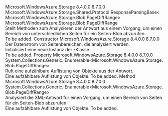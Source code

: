 <Type Name="GetPageDiffRangesResponse" FullName="Microsoft.WindowsAzure.Storage.Blob.Protocol.GetPageDiffRangesResponse">
  <TypeSignature Language="C#" Value="public sealed class GetPageDiffRangesResponse : Microsoft.WindowsAzure.Storage.Shared.Protocol.ResponseParsingBase&lt;Microsoft.WindowsAzure.Storage.Blob.PageDiffRange&gt;" />
  <TypeSignature Language="ILAsm" Value=".class public auto ansi sealed beforefieldinit GetPageDiffRangesResponse extends Microsoft.WindowsAzure.Storage.Shared.Protocol.ResponseParsingBase`1&lt;class Microsoft.WindowsAzure.Storage.Blob.PageDiffRange&gt;" />
  <TypeSignature Language="DocId" Value="T:Microsoft.WindowsAzure.Storage.Blob.Protocol.GetPageDiffRangesResponse" />
  <TypeSignature Language="VB.NET" Value="Public NotInheritable Class GetPageDiffRangesResponse&#xA;Inherits ResponseParsingBase(Of PageDiffRange)" />
  <TypeSignature Language="F#" Value="type GetPageDiffRangesResponse = class&#xA;    inherit ResponseParsingBase&lt;PageDiffRange&gt;" />
  <AssemblyInfo>
    <AssemblyName>Microsoft.WindowsAzure.Storage</AssemblyName>
    <AssemblyVersion>8.4.0.0</AssemblyVersion>
    <AssemblyVersion>8.7.0.0</AssemblyVersion>
  </AssemblyInfo>
  <Base>
    <BaseTypeName>Microsoft.WindowsAzure.Storage.Shared.Protocol.ResponseParsingBase&lt;Microsoft.WindowsAzure.Storage.Blob.PageDiffRange&gt;</BaseTypeName>
    <BaseTypeArguments>
      <BaseTypeArgument TypeParamName="T">Microsoft.WindowsAzure.Storage.Blob.PageDiffRange</BaseTypeArgument>
    </BaseTypeArguments>
  </Base>
  <Interfaces />
  <Docs>
    <summary>
            Stellt Methoden zum Analysieren der Antwort aus einem Vorgang, um einen Bereich von unterschiedlichen Seiten für ein Seiten-Blob abzurufen.
            </summary>
    <remarks>To be added.</remarks>
  </Docs>
  <Members>
    <Member MemberName=".ctor">
      <MemberSignature Language="C#" Value="public GetPageDiffRangesResponse (System.IO.Stream stream);" />
      <MemberSignature Language="ILAsm" Value=".method public hidebysig specialname rtspecialname instance void .ctor(class System.IO.Stream stream) cil managed" />
      <MemberSignature Language="DocId" Value="M:Microsoft.WindowsAzure.Storage.Blob.Protocol.GetPageDiffRangesResponse.#ctor(System.IO.Stream)" />
      <MemberSignature Language="F#" Value="new Microsoft.WindowsAzure.Storage.Blob.Protocol.GetPageDiffRangesResponse : System.IO.Stream -&gt; Microsoft.WindowsAzure.Storage.Blob.Protocol.GetPageDiffRangesResponse" Usage="new Microsoft.WindowsAzure.Storage.Blob.Protocol.GetPageDiffRangesResponse stream" />
      <MemberType>Constructor</MemberType>
      <AssemblyInfo>
        <AssemblyName>Microsoft.WindowsAzure.Storage</AssemblyName>
        <AssemblyVersion>8.4.0.0</AssemblyVersion>
        <AssemblyVersion>8.7.0.0</AssemblyVersion>
      </AssemblyInfo>
      <Parameters>
        <Parameter Name="stream" Type="System.IO.Stream" />
      </Parameters>
      <Docs>
        <param name="stream">Der Datenstrom von Seitenbereichen, die analysiert werden.</param>
        <summary>
            Initialisiert eine neue Instanz der <see cref="T:Microsoft.WindowsAzure.Storage.Blob.Protocol.GetPageRangesResponse" />-Klasse.
            </summary>
        <remarks>To be added.</remarks>
      </Docs>
    </Member>
    <Member MemberName="PageDiffRanges">
      <MemberSignature Language="C#" Value="public System.Collections.Generic.IEnumerable&lt;Microsoft.WindowsAzure.Storage.Blob.PageDiffRange&gt; PageDiffRanges { get; }" />
      <MemberSignature Language="ILAsm" Value=".property instance class System.Collections.Generic.IEnumerable`1&lt;class Microsoft.WindowsAzure.Storage.Blob.PageDiffRange&gt; PageDiffRanges" />
      <MemberSignature Language="DocId" Value="P:Microsoft.WindowsAzure.Storage.Blob.Protocol.GetPageDiffRangesResponse.PageDiffRanges" />
      <MemberSignature Language="VB.NET" Value="Public ReadOnly Property PageDiffRanges As IEnumerable(Of PageDiffRange)" />
      <MemberSignature Language="F#" Value="member this.PageDiffRanges : seq&lt;Microsoft.WindowsAzure.Storage.Blob.PageDiffRange&gt;" Usage="Microsoft.WindowsAzure.Storage.Blob.Protocol.GetPageDiffRangesResponse.PageDiffRanges" />
      <MemberType>Property</MemberType>
      <AssemblyInfo>
        <AssemblyName>Microsoft.WindowsAzure.Storage</AssemblyName>
        <AssemblyVersion>8.4.0.0</AssemblyVersion>
        <AssemblyVersion>8.7.0.0</AssemblyVersion>
      </AssemblyInfo>
      <ReturnValue>
        <ReturnType>System.Collections.Generic.IEnumerable&lt;Microsoft.WindowsAzure.Storage.Blob.PageDiffRange&gt;</ReturnType>
      </ReturnValue>
      <Docs>
        <summary>
            Ruft eine aufzählbare Auflistung von <see cref="T:Microsoft.WindowsAzure.Storage.Blob.PageRange" /> Objekte aus der Antwort.
            </summary>
        <value>Eine aufzählbare Auflistung von <see cref="T:Microsoft.WindowsAzure.Storage.Blob.PageRange" /> Objekte.</value>
        <remarks>To be added.</remarks>
      </Docs>
    </Member>
    <Member MemberName="ParseXml">
      <MemberSignature Language="C#" Value="protected override System.Collections.Generic.IEnumerable&lt;Microsoft.WindowsAzure.Storage.Blob.PageDiffRange&gt; ParseXml ();" />
      <MemberSignature Language="ILAsm" Value=".method familyhidebysig virtual instance class System.Collections.Generic.IEnumerable`1&lt;class Microsoft.WindowsAzure.Storage.Blob.PageDiffRange&gt; ParseXml() cil managed" />
      <MemberSignature Language="DocId" Value="M:Microsoft.WindowsAzure.Storage.Blob.Protocol.GetPageDiffRangesResponse.ParseXml" />
      <MemberSignature Language="VB.NET" Value="Protected Overrides Function ParseXml () As IEnumerable(Of PageDiffRange)" />
      <MemberSignature Language="F#" Value="override this.ParseXml : unit -&gt; seq&lt;Microsoft.WindowsAzure.Storage.Blob.PageDiffRange&gt;" Usage="getPageDiffRangesResponse.ParseXml " />
      <MemberType>Method</MemberType>
      <AssemblyInfo>
        <AssemblyName>Microsoft.WindowsAzure.Storage</AssemblyName>
        <AssemblyVersion>8.4.0.0</AssemblyVersion>
        <AssemblyVersion>8.7.0.0</AssemblyVersion>
      </AssemblyInfo>
      <ReturnValue>
        <ReturnType>System.Collections.Generic.IEnumerable&lt;Microsoft.WindowsAzure.Storage.Blob.PageDiffRange&gt;</ReturnType>
      </ReturnValue>
      <Parameters />
      <Docs>
        <summary>
            Analysiert die XML-Antwort für einen Vorgang, um einen Bereich von Seiten für ein Seiten-Blob abzurufen.
            </summary>
        <returns>Eine aufzählbare Auflistung von <see cref="T:Microsoft.WindowsAzure.Storage.Blob.PageRange" /> Objekte.</returns>
        <remarks>To be added.</remarks>
      </Docs>
    </Member>
  </Members>
</Type>